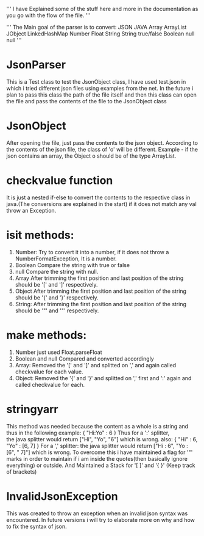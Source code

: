 '''
I have Explained some of the stuff here and more in the documentation as you go with the flow of the file.
'''

'''
The Main goal of the parser is to convert:
  JSON          JAVA
  Array         ArrayList
  JObject       LinkedHashMap
  Number        Float
  String        String
  true/false    Boolean
  null          null
'''
# JsonParser
 This is a Test class to test the JsonObject class,
     I have used test.json in which i tried different json files using examples from the net.
     In the future i plan to pass this class the path of the file itself and then this class can open the file
     and pass the contents of the file to the JsonObject class

# JsonObject
 After opening the file, just pass the contents to the json object.
 According to the contents of the json file, the class of 'o' will be different.
 Example - if the json contains an array, the Object o should be of the type ArrayList.
         
# checkvalue function
  It is just a nested if-else to convert the contents to the respective class in java.(The conversions are explained in the start)
  if it does not match any val throw an Exception.
# isit methods:
  1. Number:
    Try to convert it into a number, if it does not throw a NumberFormatException, It is a number.
  2. Boolean
    Compare the string with true or false
  3. null
    Compare the string with null.
  4. Array
    After trimming the first position and last position of the string should be '[' and ']' respectively.
  5. Object 
    After trimming the first position and last position of the string should be '{' and '}' respectively.
  6. String:
    After trimming the first position and last position of the string should be '"' and '"' respectively.
  # make methods:
  1. Number
    just used Float.parseFloat
  2. Boolean and null
     Compared and converted accordingly
  3. Array:
    Removed the '[' and ']' and splitted on ',' and again called checkvalue for each value.
  4. Object:
    Removed the '{' and '}' and splitted on ',' first and ':' again and called checkvalue for each.
 # stringyarr
 This method was needed because the content as a whole is a string and thus in the following example:
 {
    "Hi:Yo" : 6
 }
  Thus for a ':' splitter,  
 the java splitter would return ["Hi", "Yo", "6"] which is wrong.
 also:
 {
    "Hi" : 6,
    "Yo" : [6, 7]
 }
 For a ',' splitter:
 the java splitter would return ["Hi : 6", "Yo : [6", " 7]"] which is wrong.
 To overcome this i have maintained a flag for '"' marks in order to maintain if i am inside the quotes(then basically ignore everything) or outside.
 And Maintained a Stack for '[ ]' and '{ }' (Keep track of brackets)
 
 # InvalidJsonException
  This was created to throw an exception when an invalid json syntax was encountered.
  In future versions i will try to elaborate more on why and how to fix the syntax of json.
